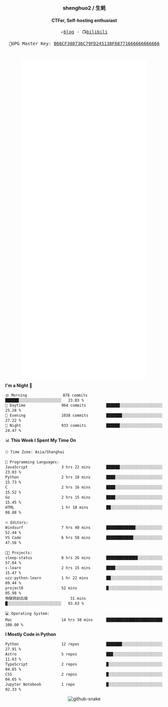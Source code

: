 <h3 align="center"> shenghuo2 / 生蚝 </h3>
<h4 align="center" >CTFer, Self-hosting enthusiast</h3>


<p align="center">
  <samp>
    ✍️<a href="https://blog.shenghuo2.top/">blog</a> -
    📺<a href="https://space.bilibili.com/85894935">bilibili</a>
  </samp>
</p>
<p align="center">
  <samp>
     🔐GPG Master Key: <a align="center" href="https://github.com/shenghuo2.gpg">B66CF308736C79FD245138F68771666666666666</a>
  </samp>
</p>
<br>
<p align="center">
  <a href="https://github.com/shenghuo2">
    <img width="400" align="top" src="https://github.com/shenghuo2/shenghuo2/blob/main/metrics.left.svg" />
  </a>
  <a href="https://github.com/shenghuo2">
    <img width="400" align="top" src="https://github.com/shenghuo2/shenghuo2/blob/main/metrics.right.svg" />
  </a>
</p>


<!--START_SECTION:waka-->
**I'm a Night 🦉** 

```text
🌞 Morning                878 commits         ██████░░░░░░░░░░░░░░░░░░░   23.03 % 
🌆 Daytime                964 commits         ██████░░░░░░░░░░░░░░░░░░░   25.28 % 
🌃 Evening                1038 commits        ███████░░░░░░░░░░░░░░░░░░   27.22 % 
🌙 Night                  933 commits         ██████░░░░░░░░░░░░░░░░░░░   24.47 % 
```


📊 **This Week I Spent My Time On** 

```text
🕑︎ Time Zone: Asia/Shanghai

💬 Programming Languages: 
JavaScript               3 hrs 22 mins       ██████░░░░░░░░░░░░░░░░░░░   23.03 % 
Python                   2 hrs 18 mins       ████░░░░░░░░░░░░░░░░░░░░░   15.73 % 
C                        2 hrs 16 mins       ████░░░░░░░░░░░░░░░░░░░░░   15.52 % 
Go                       2 hrs 15 mins       ████░░░░░░░░░░░░░░░░░░░░░   15.45 % 
HTML                     1 hr 18 mins        ██░░░░░░░░░░░░░░░░░░░░░░░   08.88 % 

🔥 Editors: 
Windsurf                 7 hrs 40 mins       █████████████░░░░░░░░░░░░   52.44 % 
VS Code                  6 hrs 58 mins       ████████████░░░░░░░░░░░░░   47.56 % 

🐱‍💻 Projects: 
sleep-status             8 hrs 26 mins       ██████████████░░░░░░░░░░░   57.64 % 
c-learn                  2 hrs 15 mins       ████░░░░░░░░░░░░░░░░░░░░░   15.47 % 
uzz-python-learn         1 hr 22 mins        ██░░░░░░░░░░░░░░░░░░░░░░░   09.44 % 
project8                 52 mins             █░░░░░░░░░░░░░░░░░░░░░░░░   05.98 % 
物联网前后端                   31 mins             █░░░░░░░░░░░░░░░░░░░░░░░░   03.63 % 

💻 Operating System: 
Mac                      14 hrs 38 mins      █████████████████████████   100.00 % 
```

**I Mostly Code in Python** 

```text
Python                   12 repos            ███████░░░░░░░░░░░░░░░░░░   27.91 % 
Astro                    5 repos             ███░░░░░░░░░░░░░░░░░░░░░░   11.63 % 
TypeScript               2 repos             █░░░░░░░░░░░░░░░░░░░░░░░░   04.65 % 
CSS                      2 repos             █░░░░░░░░░░░░░░░░░░░░░░░░   04.65 % 
Jupyter Notebook         1 repo              █░░░░░░░░░░░░░░░░░░░░░░░░   02.33 % 
```




<!--END_SECTION:waka-->


<div align="center">
  <picture>
    <source media="(prefers-color-scheme: dark)" srcset="https://gist.githubusercontent.com/shenghuo2/bfce20b14ab0484cef03bae6e60e0b3a/raw/github-snake-dark.svg" />
    <source media="(prefers-color-scheme: light)" srcset="https://gist.githubusercontent.com/shenghuo2/bfce20b14ab0484cef03bae6e60e0b3a/raw/github-snake.svg" />
    <img alt="github-snake" src="https://gist.githubusercontent.com/shenghuo2/bfce20b14ab0484cef03bae6e60e0b3a/raw/github-snake.svg" />
  </picture>
</div>

<!--
**shenghuo2/shenghuo2** is a ✨ _special_ ✨ repository because its `README.md` (this file) appears on your GitHub profile.

Here are some ideas to get you started:

- 🔭 I’m currently working on ...
- 🌱 I’m currently learning ...
- 👯 I’m looking to collaborate on ...
- 🤔 I’m looking for help with ...
- 💬 Ask me about ...
- 📫 How to reach me: ...
- 😄 Pronouns: ...
- ⚡ Fun fact: ...
-->
